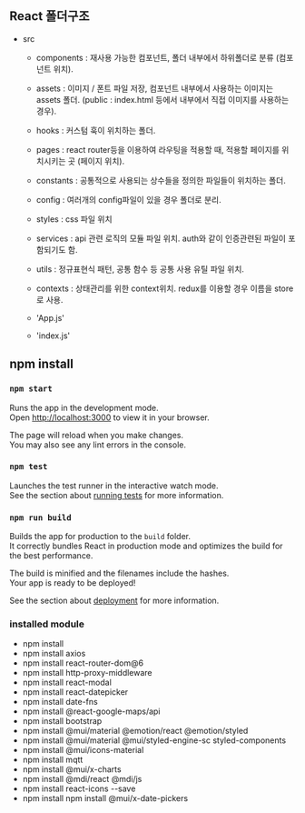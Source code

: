 ## React 폴더구조
- src
    - components : 재사용 가능한 컴포넌트, 폴더 내부에서 하위폴더로 분류 (컴포넌트 위치).
    - assets : 이미지 / 폰트 파일 저장, 컴포넌트 내부에서 사용하는 이미지는 assets 폴더.
        (public : index.html 등에서 내부에서 직접 이미지를 사용하는 경우).
    - hooks : 커스텀 훅이 위치하는 폴더.
    - pages : react router등을 이용하여 라우팅을 적용할 때, 적용할 페이지를 위치시키는 곳 (페이지 위치).
    - constants : 공통적으로 사용되는 상수들을 정의한 파일들이 위치하는 폴더.
    - config : 여러개의 config파일이 있을 경우 폴더로 분리.
    - styles : css 파일 위치
    - services : api 관련 로직의 모듈 파일 위치. auth와 같이 인증관련된 파일이 포함되기도 함.
    - utils : 정규표현식 패턴, 공통 함수 등 공통 사용 유틸 파일 위치.
    - contexts : 상태관리를 위한 context위치. redux를 이용할 경우 이름을 store로 사용.
    
    - 'App.js'
    - 'index.js'




## npm install

### `npm start`

Runs the app in the development mode.\
Open [http://localhost:3000](http://localhost:3000) to view it in your browser.

The page will reload when you make changes.\
You may also see any lint errors in the console.

### `npm test`

Launches the test runner in the interactive watch mode.\
See the section about [running tests](https://facebook.github.io/create-react-app/docs/running-tests) for more information.

### `npm run build`

Builds the app for production to the `build` folder.\
It correctly bundles React in production mode and optimizes the build for the best performance.

The build is minified and the filenames include the hashes.\
Your app is ready to be deployed!

See the section about [deployment](https://facebook.github.io/create-react-app/docs/deployment) for more information.

### installed module
- npm install
- npm install axios
- npm install react-router-dom@6
- npm install http-proxy-middleware
- npm install react-modal
- npm install react-datepicker
- npm install date-fns
- npm install @react-google-maps/api
- npm install bootstrap
- npm install @mui/material @emotion/react @emotion/styled
- npm install @mui/material @mui/styled-engine-sc styled-components
- npm install @mui/icons-material
- npm install mqtt
- npm install @mui/x-charts 
- npm install @mdi/react @mdi/js
- npm install react-icons --save
- npm install npm install @mui/x-date-pickers
